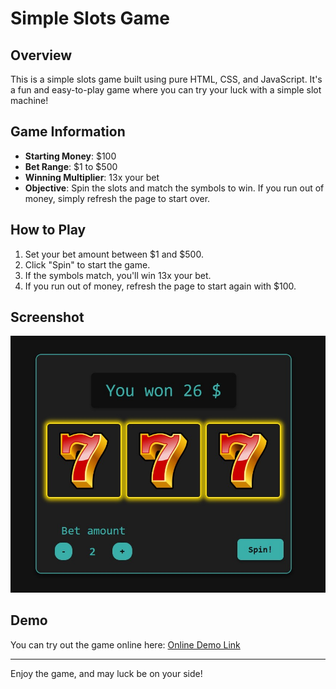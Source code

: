 # Simple Slots Game

## Overview
This is a simple slots game built using pure HTML, CSS, and JavaScript. It's a fun and easy-to-play game where you can try your luck with a simple slot machine!

## Game Information
- **Starting Money**: $100
- **Bet Range**: $1 to $500
- **Winning Multiplier**: 13x your bet
- **Objective**: Spin the slots and match the symbols to win. If you run out of money, simply refresh the page to start over.

## How to Play
1. Set your bet amount between $1 and $500.
2. Click "Spin" to start the game.
3. If the symbols match, you'll win 13x your bet.
4. If you run out of money, refresh the page to start again with $100.

## Screenshot
![Gameplay Screenshot](gameplay.jpg)

## Demo
You can try out the game online here: [Online Demo Link]([http://your-demo-link.com](https://sikec.cz/jakubsdf/slots/))

---

Enjoy the game, and may luck be on your side!
